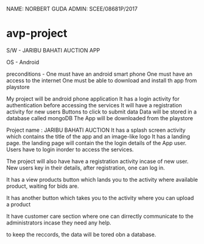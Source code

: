 NAME: NORBERT GUDA
ADMIN: SCEE/08681P/2017

# avp-project

S/W - JARIBU BAHATI AUCTION APP

OS - Android

preconditions -  One must have an android smart phone
		One must have an access to the internet
		One must be able to download and install th app from playstore
		

My project will be android phone application
It has a login activity for authentication before accessing the services
It will have a registration activity for new users
Buttons to click to submit data
Data will be stored in a database called mongoDB
The App will be downloaded from the playstore

Project name : JARIBU BAHATI AUCTION
It has a splash screen activity which contains the title of the app and an image-like logo
It has a landing page. the landing page will contain the the login details of the App user. Users have to login inorder to access the services.

The project will also have have a registration activity incase of new user. New users key in their details, after registration, one can 
log in. 

It has a view products button which lands you to the activity where available product, waiting for bids are.

It has another button which takes you to the activity where you can upload a product


It have customer care section where one can dirrectly communicate to the administrators incase they need any help.

to keep the reccords, the data will be tored obn a database.



